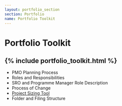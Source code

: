 ```yaml
---
layout: portfolio_section
section: Portfolio
name: Portfolio Toolkit
---
```


# Portfolio Toolkit
{% include portfolio_toolkit.html %}
---
- PMO Planning Process
- Roles and Responsibilities
- SRO and Programme Manager Role Description
- Process of Change
- [Project Sizing Tool](project_sizing_tool)
- Folder and Filing Structure
